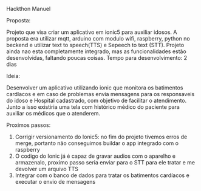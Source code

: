 Hackthon Manuel

Proposta:

Projeto que visa criar um aplicativo em ionic5 para auxiliar idosos.
A proposta era utilizar mqtt, arduino com modulo wifi, raspberry, python no beckend e utilizar text to speech(TTS) e Sepeech to text (STT).
Projeto ainda nao esta completamente integrado, mas as funcionalidades estão desenvolvidas, faltando poucas coisas.
Tempo para desenvolvimento: 2 dias 

Ideia:

Desenvolver um aplicativo utilizando ionic que monitora os batimentos cardíacos e em caso de problemas envia mensagens para os responsaveis do idoso e Hospital cadastrado, com objetivo de facilitar o atendimento.
Junto a isso existiria uma tela com histórico médico do paciente para auxiliar os médicos que o atenderem.


Proximos passos:

1) Corrigir versionamento do Ionic5: no fim do projeto tivemos erros de merge, portanto não conseguimos buildar o app integrado com o raspberry
2)  O codigo do Ionic já é capaz de gravar audios com o aparelho e armazenalo, proximo passo seria enviar para o STT para ele tratar e me devolver um arquivo TTS
3) Integrar com o banco de dados para tratar os batimentos cardíacos e executar o envio de mensagens 
